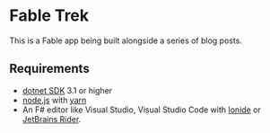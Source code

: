 # Fable Trek

This is a Fable app being built alongside a series of blog posts.

## Requirements

* [dotnet SDK](https://www.microsoft.com/net/download/core) 3.1 or higher
* [node.js](https://nodejs.org) with [yarn](https://www.yarnpkg.com/)
* An F# editor like Visual Studio, Visual Studio Code with [Ionide](http://ionide.io/) or [JetBrains Rider](https://www.jetbrains.com/rider/).

